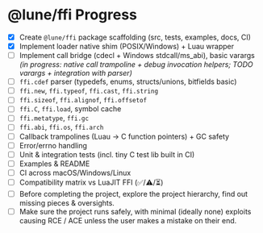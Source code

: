 # @lune/ffi Progress

- [x] Create `@lune/ffi` package scaffolding (src, tests, examples, docs, CI)
- [x] Implement loader native shim (POSIX/Windows) + Luau wrapper
- [ ] Implement call bridge (cdecl + Windows stdcall/ms_abi), basic varargs *(in progress: native call trampoline + debug invocation helpers; TODO varargs + integration with parser)*
- [ ] `ffi.cdef` parser (typedefs, enums, structs/unions, bitfields basic)
- [ ] `ffi.new`, `ffi.typeof`, `ffi.cast`, `ffi.string`
- [ ] `ffi.sizeof`, `ffi.alignof`, `ffi.offsetof`
- [ ] `ffi.C`, `ffi.load`, symbol cache
- [ ] `ffi.metatype`, `ffi.gc`
- [ ] `ffi.abi`, `ffi.os`, `ffi.arch`
- [ ] Callback trampolines (Luau → C function pointers) + GC safety
- [ ] Error/errno handling
- [ ] Unit & integration tests (incl. tiny C test lib built in CI)
- [ ] Examples & README
- [ ] CI across macOS/Windows/Linux
- [ ] Compatibility matrix vs LuaJIT FFI (✅/⚠️/⏳)
- [ ] Before completing the project, explore the project hierarchy, find out missing pieces & oversights.
- [ ] Make sure the project runs safely, with minimal (ideally none) exploits causing RCE / ACE unless the user makes a mistake on their end.
